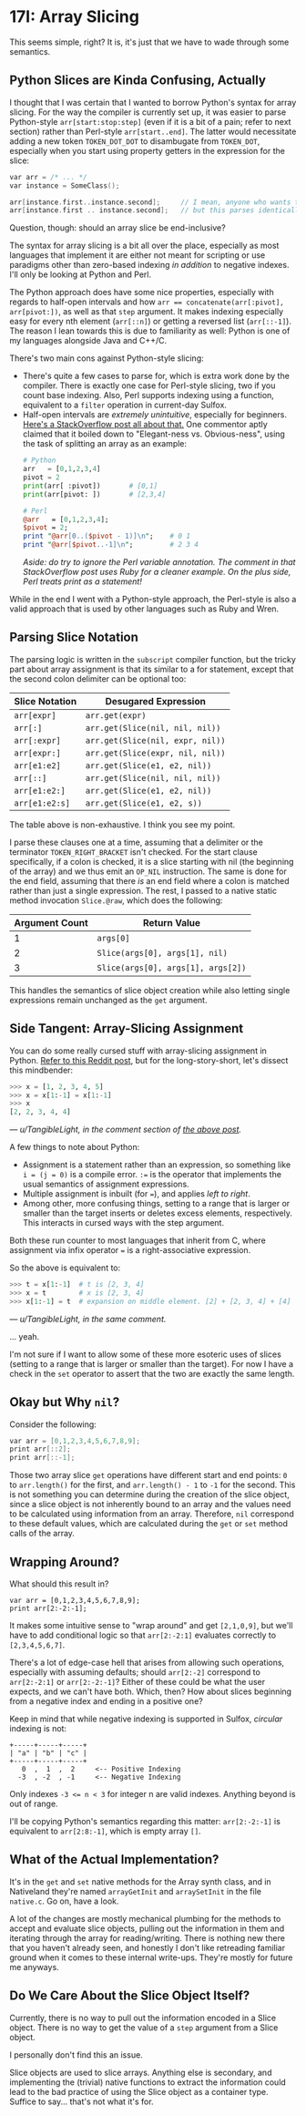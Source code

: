 # 17I: Array Slicing

This seems simple, right? It is, it's just that we have to wade through some semantics.

## Python Slices are Kinda Confusing, Actually

I thought that I was certain that I wanted to borrow Python's syntax for array slicing. For the way the compiler is currently set up, it was easier to parse Python-style `arr[start:stop:step]` (even if it is a bit of a pain; refer to next section) rather than Perl-style `arr[start..end]`. The latter would necessitate adding a new token `TOKEN_DOT_DOT` to disambugate from `TOKEN_DOT`, especially when you start using property getters in the expression for the slice:

```c++
var arr = /* ... */
var instance = SomeClass();

arr[instance.first..instance.second];     // I mean, anyone who wants to make this readable should add spacing:
arr[instance.first .. instance.second];   // but this parses identically to the previous line.
```

Question, though: should an array slice be end-inclusive?

The syntax for array slicing is a bit all over the place, especially as most languages that implement it are either not meant for scripting or use paradigms other than zero-based indexing *in addition* to negative indexes. I'll only be looking at Python and Perl.

The Python approach does have some nice properties, especially with regards to half-open intervals and how `arr == concatenate(arr[:pivot], arr[pivot:])`, as well as that `step` argument. It makes indexing especially easy for every nth element (`arr[::n]`) or getting a reversed list (`arr[::-1]`). The reason I lean towards this is due to familiarity as well: Python is one of my languages alongside Java and C++/C.

There's two main cons against Python-style slicing:
- There's quite a few cases to parse for, which is extra work done by the compiler. There is exactly one case for Perl-style slicing, two if you count base indexing. Also, Perl supports indexing using a function, equivalent to a `filter` operation in current-day Sulfox.
- Half-open intervals are *extremely unintuitive*, especially for beginners. [Here's a StackOverflow post all about that.](https://stackoverflow.com/questions/11364533/why-are-pythons-slice-and-range-upper-bound-exclusive) One commentor aptly claimed that it boiled down to "Elegant-ness vs. Obvious-ness", using the task of splitting an array as an example:
    ```python
    # Python
    arr   = [0,1,2,3,4]
    pivot = 2
    print(arr[ :pivot])       # [0,1]
    print(arr[pivot: ])       # [2,3,4]
    ```
    ```perl
    # Perl
    @arr   = [0,1,2,3,4];
    $pivot = 2;
    print "@arr[0..($pivot - 1)]\n";    # 0 1
    print "@arr[$pivot..-1]\n";         # 2 3 4
    ```
    *Aside: do try to ignore the Perl variable annotation. The comment in that StackOverflow post uses Ruby for a cleaner example. On the plus side, Perl treats print as a statement!*

While in the end I went with a Python-style approach, the Perl-style is also a valid approach that is used by other languages such as Ruby and Wren.

## Parsing Slice Notation

The parsing logic is written in the `subscript` compiler function, but the tricky part about array assignment is that its similar to a for statement, except that the second colon delimiter can be optional too:

| Slice Notation | Desugared Expression |
| -------------- | -------------------- |
| `arr[expr]`    | `arr.get(expr)`      |
| `arr[:]`       | `arr.get(Slice(nil, nil, nil))`  |
| `arr[:expr]`   | `arr.get(Slice(nil, expr, nil))` |
| `arr[expr:]`   | `arr.get(Slice(expr, nil, nil))` |
| `arr[e1:e2]`   | `arr.get(Slice(e1, e2, nil))`    |
| `arr[::]`      | `arr.get(Slice(nil, nil, nil))`  |
| `arr[e1:e2:]`  | `arr.get(Slice(e1, e2, nil))`    |
| `arr[e1:e2:s]` | `arr.get(Slice(e1, e2, s))`      |

The table above is non-exhaustive. I think you see my point.

I parse these clauses one at a time, assuming that a delimiter or the terminator `TOKEN_RIGHT_BRACKET` isn't checked. For the start clause specifically, if a colon is checked, it is a slice starting with nil (the beginning of the array) and we thus emit an `OP_NIL` instruction. The same is done for the end field, assuming that there *is* an end field where a colon is matched rather than just a single expression. The rest, I passed to a native static method invocation `Slice.@raw`, which does the following:

| Argument Count | Return Value |
| - | ---------- |
| 1 | `args[0]` |
| 2 | `Slice(args[0], args[1], nil)` |
| 3 | `Slice(args[0], args[1], args[2])` |

This handles the semantics of slice object creation while also letting single expressions remain unchanged as the `get` argument.

## Side Tangent: Array-Slicing Assignment

You can do some really cursed stuff with array-slicing assignment in Python. [Refer to this Reddit post](https://www.reddit.com/r/Python/comments/1fvyu8b/i_never_realized_how_complicated_slice/), but for the long-story-short, let's dissect this mindbender:

```python
>>> x = [1, 2, 3, 4, 5]
>>> x = x[1:-1] = x[1:-1]
>>> x
[2, 2, 3, 4, 4]
```  
*— u/TangibleLight, in the comment section of [the above post](https://www.reddit.com/r/Python/comments/1fvyu8b/i_never_realized_how_complicated_slice/).*
</blockquote>

A few things to note about Python:
- Assignment is a statement rather than an expression, so something like `i = (j = 0)` is a compile error. `:=` is the operator that implements the usual semantics of assignment expressions.
- Multiple assignment is inbuilt (for `=`), and applies *left to right*.
- Among other, more confusing things, setting to a range that is larger or smaller than the target inserts or deletes excess elements, respectively. This interacts in cursed ways with the step argument.

Both these run counter to most languages that inherit from C, where assignment via infix operator `=` is a right-associative expression.

So the above is equivalent to:

```python
>>> t = x[1:-1]  # t is [2, 3, 4]
>>> x = t        # x is [2, 3, 4]
>>> x[1:-1] = t  # expansion on middle element. [2] + [2, 3, 4] + [4]
```  
*— u/TangibleLight, in the same comment.*

... yeah.

I'm not sure if I want to allow some of these more esoteric uses of slices (setting to a range that is larger or smaller than the target). For now I have a check in the `set` operator to assert that the two are exactly the same length.

## Okay but Why `nil`?

Consider the following:

```c++
var arr = [0,1,2,3,4,5,6,7,8,9];
print arr[::2];
print arr[::-1];
```

Those two array slice `get` operations have different start and end points: `0` to `arr.length()` for the first, and `arr.length() - 1` to `-1` for the second. This is not something you can determine during the creation of the slice object, since a slice object is not inherently bound to an array and the values need to be calculated using information from an array. Therefore, `nil` correspond to these default values, which are calculated during the `get` or `set` method calls of the array.

## Wrapping Around?

What should this result in?

```
var arr = [0,1,2,3,4,5,6,7,8,9];
print arr[2:-2:-1];
```

It makes some intuitive sense to "wrap around" and get `[2,1,0,9]`, but we'll have to add conditional logic so that `arr[2:-2:1]` evaluates correctly to `[2,3,4,5,6,7]`.

There's a lot of edge-case hell that arises from allowing such operations, especially with assuming defaults; should `arr[2:-2]` correspond to `arr[2:-2:1]` or `arr[2:-2:-1]`? Either of these could be what the user expects, and we can't have both. Which, then? How about slices beginning from a negative index and ending in a positive one?

Keep in mind that while negative indexing is supported in Sulfox, *circular* indexing is not:

```
+-----+-----+-----+
| "a" | "b" | "c" |
+-----+-----+-----+
   0  ,  1  ,  2     <-- Positive Indexing
  -3  , -2  , -1     <-- Negative Indexing
```

Only indexes `-3 <= n < 3` for integer n are valid indexes. Anything beyond is out of range.

I'll be copying Python's semantics regarding this matter: `arr[2:-2:-1]` is equivalent to `arr[2:8:-1]`, which is empty array `[]`.

## What of the Actual Implementation?

It's in the `get` and `set` native methods for the Array synth class, and in Nativeland they're named `arrayGetInit` and `arraySetInit` in the file `native.c`. Go on, have a look.

A lot of the changes are mostly mechanical plumbing for the methods to accept and evaluate slice objects, pulling out the information in them and iterating through the array for reading/writing. There is nothing new there that you haven't already seen, and honestly I don't like retreading familiar ground when it comes to these internal write-ups. They're mostly for future me anyways.

## Do We Care About the Slice Object Itself?

Currently, there is no way to pull out the information encoded in a Slice object. There is no way to get the value of a `step` argument from a Slice object.

I personally don't find this an issue.

Slice objects are used to slice arrays. Anything else is secondary, and implementing the (trivial) native functions to extract the information could lead to the bad practice of using the Slice object as a container type. Suffice to say... that's not what it's for.